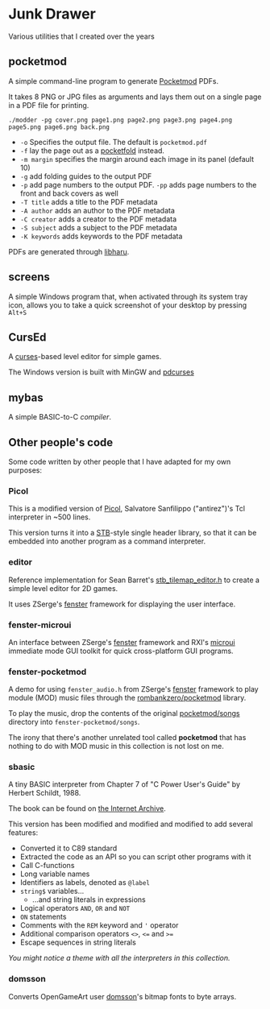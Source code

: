 # Junk Drawer

Various utilities that I created over the years

## pocketmod

A simple command-line program to generate [Pocketmod][] PDFs.

It takes 8 PNG or JPG files as arguments and lays them out on a single page
in a PDF file for printing.

```
./modder -pg cover.png page1.png page2.png page3.png page4.png page5.png page6.png back.png
```

* `-o` Specifies the output file. The default is `pocketmod.pdf`
* `-f` lay the page out as a [pocketfold][] instead.
* `-m margin` specifies the margin around each image in its
  panel (default 10)
* `-g` add folding guides to the output PDF
* `-p` add page numbers to the output PDF. `-pp` adds
  page numbers to the front and back covers as well
* `-T title` adds a title to the PDF metadata
* `-A author` adds an author to the PDF metadata
* `-C creator` adds a creator to the PDF metadata
* `-S subject` adds a subject to the PDF metadata
* `-K keywords` adds keywords to the PDF metadata

PDFs are generated through [libharu][].

[Pocketmod]: https://pocketmod.com/
[libharu]: https://github.com/libharu/libharu
[pocketfold]: https://3skulls.itch.io/pocketfold

## screens

A simple Windows program that, when activated through its system tray icon,
allows you to take a quick screenshot of your desktop by pressing `Alt+S`

## CursEd

A [curses][]-based level editor for simple games.

The Windows version is built with MinGW and [pdcurses][]

[curses]: https://en.wikipedia.org/wiki/Curses_(programming_library)
[pdcurses]: https://pdcurses.org/

## mybas

A simple BASIC-to-C _compiler_.

## Other people's code

Some code written by other people that I have adapted for my own purposes:

### Picol

This is a modified version of [Picol][], Salvatore Sanfilippo ("antirez")'s Tcl interpreter
in ~500 lines.

This version turns it into a [STB][]-style single header library, so that it can be embedded
into another program as a command interpreter.

[Picol]: http://oldblog.antirez.com/post/picol.html
[STB]: https://github.com/nothings/stb/blob/master/docs/stb_howto.txt

### editor

Reference implementation for Sean Barret's [stb_tilemap_editor.h][]
to create a simple level editor for 2D games.

It uses ZSerge's [fenster][] framework for displaying the user interface.

[stb_tilemap_editor.h]: https://github.com/nothings/stb/blob/master/stb_tilemap_editor.h

### fenster-microui

An interface between ZSerge's [fenster][] framework and RXI's [microui][]
immediate mode GUI toolkit for quick cross-platform GUI programs.

[fenster]: https://github.com/zserge/fenster
[microui]: https://github.com/rxi/microui

### fenster-pocketmod

A demo for using `fenster_audio.h` from ZSerge's [fenster][] framework to play 
module (MOD) music files through the [rombankzero/pocketmod][] library.

To play the music, drop the contents of the original
[pocketmod/songs](https://github.com/rombankzero/pocketmod/tree/master/songs)
directory into `fenster-pocketmod/songs`.

The irony that there's another unrelated tool called **pocketmod** 
that has nothing to do with MOD music in this collection is not
lost on me.

[rombankzero/pocketmod]: https://github.com/rombankzero/pocketmod

### sbasic

A tiny BASIC interpreter from Chapter 7 of "C Power User's Guide" by Herbert Schildt, 1988.

The book can be found on [the Internet Archive](https://archive.org/details/cpowerusersguide00schi_0/mode/2up).

This version has been modified and modified and modified to add several features:

 - Converted it to C89 standard
 - Extracted the code as an API so you can script other programs with it
 - Call C-functions
 - Long variable names
 - Identifiers as labels, denoted as `@label`
 - `string$` variables...
   - ...and string literals in expressions
 - Logical operators `AND`, `OR` and `NOT`
 - `ON` statements
 - Comments with the `REM` keyword and `'` operator
 - Additional comparison operators `<>`, `<=` and `>=`
 - Escape sequences in string literals

 _You might notice a theme with all the interpreters in this collection._

### domsson

Converts OpenGameArt user [domsson][]'s bitmap fonts to byte arrays.

[domsson]: https://opengameart.org/users/domsson
